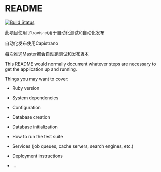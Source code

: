 # README

[![Build Status](https://travis-ci.org/luodaoyi/circles.svg?branch=master)](https://travis-ci.org/luodaoyi/circles)

此项目使用了travis-ci用于自动化测试和自动化发布

自动化发布使用Capistrano 

每次推送Master都会自动跑测试和发布版本

This README would normally document whatever steps are necessary to get the
application up and running.

Things you may want to cover:

* Ruby version

* System dependencies

* Configuration

* Database creation

* Database initialization

* How to run the test suite

* Services (job queues, cache servers, search engines, etc.)

* Deployment instructions

* ...
